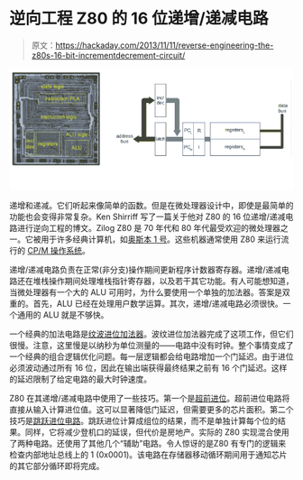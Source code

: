 # 逆向工程 Z80 的 16 位递增/递减电路

> 原文：<https://hackaday.com/2013/11/11/reverse-engineering-the-z80s-16-bit-incrementdecrement-circuit/>

![z80](img/c4460067f3617e6d37be1f77e2b9e408.png)

递增和递减。它们听起来像简单的函数。但是在微处理器设计中，即使是最简单的功能也会变得非常复杂。Ken Shirriff 写了一篇关于他对 Z80 的 16 位递增/递减电路进行逆向工程的博文。Zilog Z80 是 70 年代和 80 年代最受欢迎的微处理器之一。它被用于许多经典计算机，如[奥斯本 1 号](http://en.wikipedia.org/wiki/Osborne_1)。这些机器通常使用 Z80 来运行流行的 [CP/M 操作系统](http://en.wikipedia.org/wiki/CP/M)。

递增/递减电路负责在正常(非分支)操作期间更新程序计数器寄存器。递增/递减电路还在堆栈操作期间处理堆栈指针寄存器，以及若干其它功能。有人可能想知道，当微处理器有一个大的 ALU 可用时，为什么要使用一个单独的加法器。答案是双重的。首先，ALU 已经在处理用户数学运算。其次，递增/递减电路必须很快。一个通用的 ALU 就是不够快。

一个经典的加法电路是[纹波进位加法器](http://en.wikipedia.org/wiki/Ripple_carry_adder#Ripple-carry_adder)。波纹进位加法器完成了这项工作，但它们很慢。注意，这里慢是以纳秒为单位测量的——电路中没有时钟。整个事情变成了一个经典的组合逻辑优化问题。每一层逻辑都会给电路增加一个门延迟。由于进位必须波动通过所有 16 位，因此在输出端获得最终结果之前有 16 个门延迟。这样的延迟限制了给定电路的最大时钟速度。

Z80 在其递增/递减电路中使用了一些技巧。第一个是[超前进位](http://en.wikipedia.org/wiki/Carry-lookahead_adder)。超前进位电路将直接从输入计算进位值。这可以显著降低门延迟，但需要更多的芯片面积。第二个技巧是[跳跃进位电路](http://en.wikipedia.org/wiki/Carry-skip_adder)。跳跃进位计算成组位的结果，而不是单独计算每个位的结果。同样，它将减少登机口的延误，但代价是房地产。实际的 Z80 实现混合使用了两种电路。还使用了其他几个“辅助”电路。令人惊讶的是Z80 有专门的逻辑来检查内部地址总线上的 1 (0x0001)。该电路在存储器移动循环期间用于通知芯片的其它部分循环即将完成。